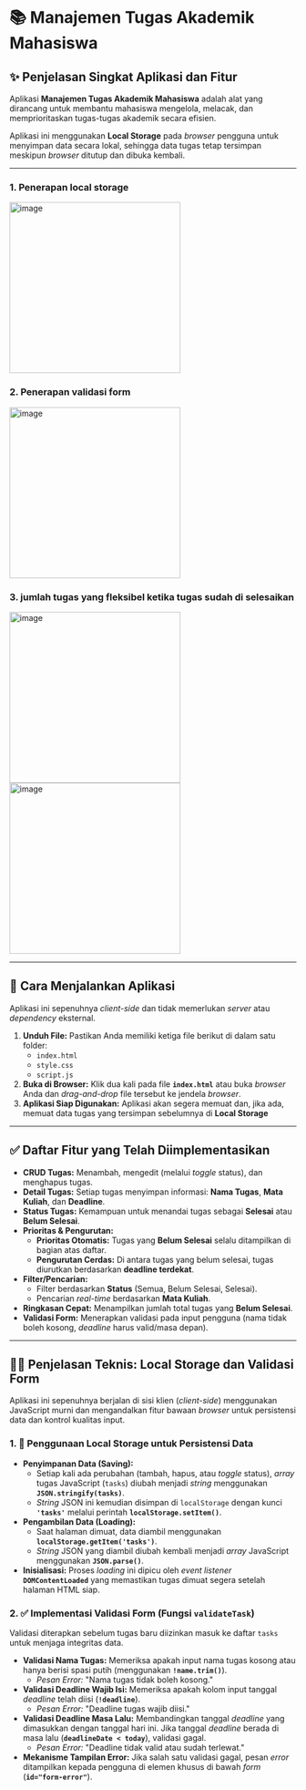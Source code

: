 # 📚 Manajemen Tugas Akademik Mahasiswa

## ✨ Penjelasan Singkat Aplikasi dan Fitur

Aplikasi **Manajemen Tugas Akademik Mahasiswa** adalah alat yang dirancang untuk membantu mahasiswa mengelola, melacak, dan memprioritaskan tugas-tugas akademik secara efisien.

Aplikasi ini menggunakan **Local Storage** pada *browser* pengguna untuk menyimpan data secara lokal, sehingga data tugas tetap tersimpan meskipun *browser* ditutup dan dibuka kembali.

---
### 1. Penerapan local storage
<img width="300" height="300" alt="image" src="https://github.com/user-attachments/assets/505766f8-e98c-4a93-9502-b0617e297317" />

### 2. Penerapan validasi form 
<img width="300" height="300" alt="image" src="https://github.com/user-attachments/assets/aaffb07d-c967-4198-ba37-dc726aa2c2e4" />

### 3. jumlah tugas yang fleksibel ketika tugas sudah di selesaikan
<img width="300" height="300" alt="image" src="https://github.com/user-attachments/assets/5685cef9-3775-496d-99f4-26fc67c04b46" />
<img width="300" height="300" alt="image" src="https://github.com/user-attachments/assets/ebfdac68-030b-43eb-9272-ef24ef6dabca" />

---
## 🚀 Cara Menjalankan Aplikasi

Aplikasi ini sepenuhnya *client-side* dan tidak memerlukan *server* atau *dependency* eksternal.

1.  **Unduh File:** Pastikan Anda memiliki ketiga file berikut di dalam satu folder:
    * `index.html`
    * `style.css`
    * `script.js`
2.  **Buka di Browser:** Klik dua kali pada file **`index.html`** atau buka *browser* Anda dan *drag-and-drop* file tersebut ke jendela *browser*.
3.  **Aplikasi Siap Digunakan:** Aplikasi akan segera memuat dan, jika ada, memuat data tugas yang tersimpan sebelumnya di **Local Storage**

---

## ✅ Daftar Fitur yang Telah Diimplementasikan

* **CRUD Tugas:** Menambah, mengedit (melalui *toggle* status), dan menghapus tugas.
* **Detail Tugas:** Setiap tugas menyimpan informasi: **Nama Tugas**, **Mata Kuliah**, dan **Deadline**.
* **Status Tugas:** Kemampuan untuk menandai tugas sebagai **Selesai** atau **Belum Selesai**.
* **Prioritas & Pengurutan:**
    * **Prioritas Otomatis:** Tugas yang **Belum Selesai** selalu ditampilkan di bagian atas daftar.
    * **Pengurutan Cerdas:** Di antara tugas yang belum selesai, tugas diurutkan berdasarkan **deadline terdekat**.
* **Filter/Pencarian:**
    * Filter berdasarkan **Status** (Semua, Belum Selesai, Selesai).
    * Pencarian *real-time* berdasarkan **Mata Kuliah**.
* **Ringkasan Cepat:** Menampilkan jumlah total tugas yang **Belum Selesai**.
* **Validasi Form:** Menerapkan validasi pada input pengguna (nama tidak boleh kosong, *deadline* harus valid/masa depan).
---

## 👨‍💻 Penjelasan Teknis: Local Storage dan Validasi Form

Aplikasi ini sepenuhnya berjalan di sisi klien (*client-side*) menggunakan JavaScript murni dan mengandalkan fitur bawaan *browser* untuk persistensi data dan kontrol kualitas input.

### 1. 💾 Penggunaan Local Storage untuk Persistensi Data

* **Penyimpanan Data (Saving):**
    * Setiap kali ada perubahan (tambah, hapus, atau *toggle* status), *array* tugas JavaScript (`tasks`) diubah menjadi *string* menggunakan **`JSON.stringify(tasks)`**.
    * *String* JSON ini kemudian disimpan di `localStorage` dengan kunci **`'tasks'`** melalui perintah **`localStorage.setItem()`**.
* **Pengambilan Data (Loading):**
    * Saat halaman dimuat, data diambil menggunakan **`localStorage.getItem('tasks')`**.
    * *String* JSON yang diambil diubah kembali menjadi *array* JavaScript menggunakan **`JSON.parse()`**.
* **Inisialisasi:** Proses *loading* ini dipicu oleh *event listener* **`DOMContentLoaded`** yang memastikan tugas dimuat segera setelah halaman HTML siap.

### 2. ✅ Implementasi Validasi Form (Fungsi `validateTask`)

Validasi diterapkan sebelum tugas baru diizinkan masuk ke daftar `tasks` untuk menjaga integritas data.

* **Validasi Nama Tugas:** Memeriksa apakah input nama tugas kosong atau hanya berisi spasi putih (menggunakan **`!name.trim()`**).
    * *Pesan Error:* "Nama tugas tidak boleh kosong."
* **Validasi Deadline Wajib Isi:** Memeriksa apakah kolom input tanggal *deadline* telah diisi (**`!deadline`**).
    * *Pesan Error:* "Deadline tugas wajib diisi."
* **Validasi Deadline Masa Lalu:** Membandingkan tanggal *deadline* yang dimasukkan dengan tanggal hari ini. Jika tanggal *deadline* berada di masa lalu (**`deadlineDate < today`**), validasi gagal.
    * *Pesan Error:* "Deadline tidak valid atau sudah terlewat."
* **Mekanisme Tampilan Error:** Jika salah satu validasi gagal, pesan *error* ditampilkan kepada pengguna di elemen khusus di bawah *form* (**`id="form-error"`**).
